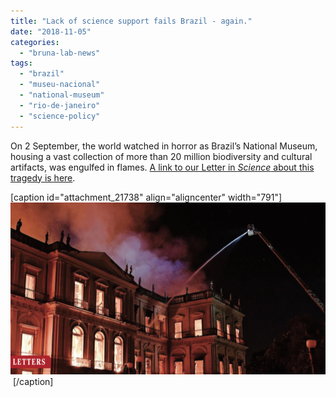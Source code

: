 ```yaml
---
title: "Lack of science support fails Brazil - again."
date: "2018-11-05"
categories: 
  - "bruna-lab-news"
tags: 
  - "brazil"
  - "museu-nacional"
  - "national-museum"
  - "rio-de-janeiro"
  - "science-policy"
---
```


On 2 September, the world watched in horror as Brazil’s National Museum, housing a vast collection of more than 20 million biodiversity and cultural artifacts, was engulfed in flames. [A link to our Letter in _Science_ about this tragedy is here](http://brunalab.org/wp-content/uploads/2018/11/Zamudio_etal_2018_Science.pdf).

\[caption id="attachment\_21738" align="aligncenter" width="791"\][![](images/Screen-Shot-2018-11-05-at-8.46.49-AM.png)](http://brunalab.org/wp-content/uploads/2018/11/Screen-Shot-2018-11-05-at-8.46.49-AM.png)  \[/caption\]
